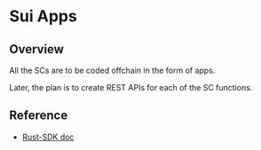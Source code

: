 # Sui Apps

## Overview

All the SCs are to be coded offchain in the form of apps.

Later, the plan is to create REST APIs for each of the SC functions.

## Reference

- [Rust-SDK doc](https://github.com/MystenLabs/sui/blob/main/doc/src/build/rust-sdk.md)

